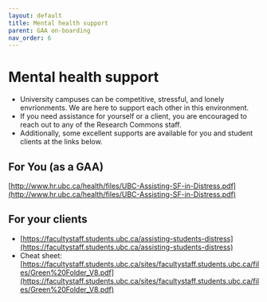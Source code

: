 ```yaml
---
layout: default
title: Mental health support
parent: GAA on-boarding
nav_order: 6
---
```

# Mental health support

- University campuses can be competitive, stressful, and lonely envrionments. We are here to support each other in this environment.
- If you need assistance for yourself or a client, you are encouraged to reach out to any of the Research Commons staff.
- Additionally, some excellent supports are available for you and student clients at the links below.

## For You (as a GAA)

[http://www.hr.ubc.ca/health/files/UBC-Assisting-SF-in-Distress.pdf](http://www.hr.ubc.ca/health/files/UBC-Assisting-SF-in-Distress.pdf)

## For your clients

- [https://facultystaff.students.ubc.ca/assisting-students-distress](https://facultystaff.students.ubc.ca/assisting-students-distress) 
- Cheat sheet: [https://facultystaff.students.ubc.ca/sites/facultystaff.students.ubc.ca/files/Green%20Folder_V8.pdf](https://facultystaff.students.ubc.ca/sites/facultystaff.students.ubc.ca/files/Green%20Folder_V8.pdf)


